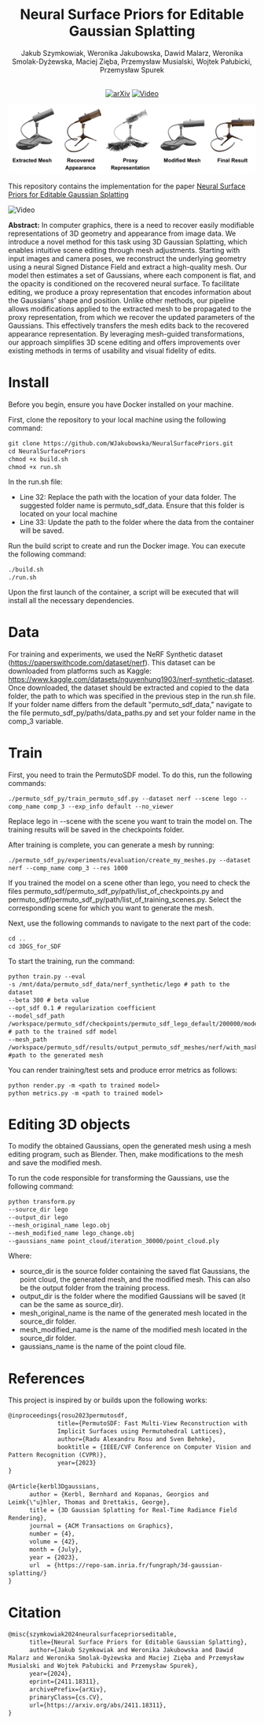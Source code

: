 <div align="center">
<h1>Neural Surface Priors for Editable Gaussian Splatting</h1>
Jakub Szymkowiak, Weronika Jakubowska, Dawid Malarz, Weronika Smolak-Dyżewska, Maciej Zięba, Przemysław Musialski, Wojtek Pałubicki, Przemysław Spurek
<br> <br>
  
[![arXiv](https://img.shields.io/badge/arXiv-2411.18311-red)](https://arxiv.org/abs/2411.18311)
[![Video](https://img.shields.io/badge/Video-Download-blue)](assets/Neural_Surface_Priors_for_Editable_Gaussian_Splatting.mp4)
  
</div>

 <img src="assets/teaser.png" />
 
This repository contains the implementation for the paper [Neural Surface Priors for Editable Gaussian Splatting](https://arxiv.org/abs/2411.18311)





![Video](assets/Neural_Surface_Priors.gif)

**Abstract:** In computer graphics, there is a need to recover easily modifiable representations of 3D geometry and appearance from image data.
We introduce a novel method for this task using 3D Gaussian Splatting, which enables intuitive scene editing through mesh adjustments.
Starting with input images and camera poses, we reconstruct the underlying geometry using a neural Signed Distance Field and extract a high-quality mesh. 
Our model then estimates a set of Gaussians, where each component is flat, and the opacity is conditioned on the recovered neural surface.
To facilitate editing, we produce a proxy representation that encodes information about the Gaussians' shape and position. 
Unlike other methods, our pipeline allows modifications applied to the extracted mesh to be propagated to the proxy representation, from which we recover the updated parameters of the Gaussians. 
This effectively transfers the mesh edits back to the recovered appearance representation.
By leveraging mesh-guided transformations, our approach simplifies 3D scene editing and offers improvements over existing methods in terms of usability and visual fidelity of edits.


 

# Install
Before you begin, ensure you have Docker installed on your machine.

First, clone the repository to your local machine using the following command:
```Shell
git clone https://github.com/WJakubowska/NeuralSurfacePriors.git
cd NeuralSurfacePriors
chmod +x build.sh
chmod +x run.sh
```
In the run.sh file:
 - Line 32: Replace the path with the location of your data folder. The suggested folder name is permuto_sdf_data. Ensure that this folder is located on your local machine
 - Line 33: Update the path to the folder where the data from the container will be saved.


Run the build script to create and run the Docker image. You can execute the following command:
```Shell
./build.sh
./run.sh
```
Upon the first launch of the container, a script will be executed that will install all the necessary dependencies.

# Data

For training and experiments, we used the NeRF Synthetic dataset (https://paperswithcode.com/dataset/nerf). This dataset can be downloaded from platforms such as Kaggle: https://www.kaggle.com/datasets/nguyenhung1903/nerf-synthetic-dataset. Once downloaded, the dataset should be extracted and copied to the data folder, the path to which was specified in the previous step in the run.sh file. If your folder name differs from the default "permuto_sdf_data," navigate to the file permuto_sdf_py/paths/data_paths.py and set your folder name in the comp_3 variable.

# Train 

First, you need to train the PermutoSDF model. To do this, run the following commands:
```cd permuto_sdf
./permuto_sdf_py/train_permuto_sdf.py --dataset nerf --scene lego --comp_name comp_3 --exp_info default --no_viewer
```
Replace lego in --scene with the scene you want to train the model on. The training results will be saved in the checkpoints folder.

After training is complete, you can generate a mesh by running:
```
./permuto_sdf_py/experiments/evaluation/create_my_meshes.py --dataset nerf --comp_name comp_3 --res 1000
```
If you trained the model on a scene other than lego, you need to check the files permuto_sdf/permuto_sdf_py/path/list_of_checkpoints.py and permuto_sdf/permuto_sdf_py/path/list_of_training_scenes.py. Select the corresponding scene for which you want to generate the mesh.

Next, use the following commands to navigate to the next part of the code:
```
cd ..
cd 3DGS_for_SDF
```
To start the training, run the command:
```
python train.py --eval
-s /mnt/data/permuto_sdf_data/nerf_synthetic/lego # path to the dataset
--beta 300 # beta value
--opt_sdf 0.1 # regularization coefficient
--model_sdf_path /workspace/permuto_sdf/checkpoints/permuto_sdf_lego_default/200000/models/sdf_model.pt # path to the trained sdf model
--mesh_path /workspace/permuto_sdf/results/output_permuto_sdf_meshes/nerf/with_mask_False/lego.ply #path to the generated mesh
```

You can render training/test sets and produce error metrics as follows:
```
python render.py -m <path to trained model>
python metrics.py -m <path to trained model>
```

# Editing 3D objects
To modify the obtained Gaussians, open the generated mesh using a mesh editing program, such as Blender. Then, make modifications to the mesh and save the modified mesh.

To run the code responsible for transforming the Gaussians, use the following command:
```
python transform.py
--source_dir lego
--output_dir lego
--mesh_original_name lego.obj
--mesh_modified_name lego_change.obj
--gaussians_name point_cloud/iteration_30000/point_cloud.ply
```
Where:

- source_dir  is the source folder containing the saved flat Gaussians, the point cloud, the generated mesh, and the modified mesh. This can also be the output folder from the training process.
- output_dir is the folder where the modified Gaussians will be saved (it can be the same as source_dir).
- mesh_original_name is the name of the generated mesh located in the source_dir folder.
- mesh_modified_name is the name of the modified mesh located in the source_dir folder.
- gaussians_name is the name of the point cloud file.

# References
This project is inspired by or builds upon the following works:
```
@inproceedings{rosu2023permutosdf,
              title={PermutoSDF: Fast Multi-View Reconstruction with
              Implicit Surfaces using Permutohedral Lattices},
              author={Radu Alexandru Rosu and Sven Behnke},
              booktitle = {IEEE/CVF Conference on Computer Vision and Pattern Recognition (CVPR)},
              year={2023}
}

@Article{kerbl3Dgaussians,
      author = {Kerbl, Bernhard and Kopanas, Georgios and Leimk{\"u}hler, Thomas and Drettakis, George},
      title = {3D Gaussian Splatting for Real-Time Radiance Field Rendering},
      journal = {ACM Transactions on Graphics},
      number = {4},
      volume = {42},
      month = {July},
      year = {2023},
      url  = {https://repo-sam.inria.fr/fungraph/3d-gaussian-splatting/}
}
```

# Citation
```
@misc{szymkowiak2024neuralsurfacepriorseditable,
      title={Neural Surface Priors for Editable Gaussian Splatting}, 
      author={Jakub Szymkowiak and Weronika Jakubowska and Dawid Malarz and Weronika Smolak-Dyżewska and Maciej Zięba and Przemysław Musialski and Wojtek Pałubicki and Przemysław Spurek},
      year={2024},
      eprint={2411.18311},
      archivePrefix={arXiv},
      primaryClass={cs.CV},
      url={https://arxiv.org/abs/2411.18311}, 
}
```

